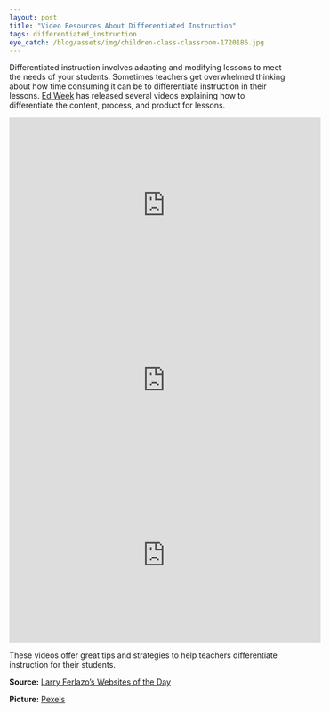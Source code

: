 ```yaml
---
layout: post
title: "Video Resources About Differentiated Instruction"
tags: differentiated_instruction
eye_catch: /blog/assets/img/children-class-classroom-1720186.jpg
---
```

Differentiated instruction involves adapting and modifying lessons to meet the needs of your students.  Sometimes teachers get overwhelmed thinking about how time consuming it can be to differentiate instruction in their lessons. [Ed Week](http://blogs.edweek.org/teachers/teaching_now/2019/02/how_to_differentiate_instruction_without_losing_your_mind.html) has released several videos explaining how to differentiate the content, process, and product for lessons.

<!--more-->

<center>

<iframe width="560" height="315" src="https://www.youtube.com/embed/h7-D3gi2lL8" frameborder="0" allow="accelerometer; autoplay; encrypted-media; gyroscope; picture-in-picture" allowfullscreen></iframe>

<iframe width="560" height="315" src="https://www.youtube.com/embed/9hekJsCOHLU" frameborder="0" allow="accelerometer; autoplay; encrypted-media; gyroscope; picture-in-picture" allowfullscreen></iframe>

<iframe width="560" height="315" src="https://www.youtube.com/embed/rumHfC1XQtc" frameborder="0" allow="accelerometer; autoplay; encrypted-media; gyroscope; picture-in-picture" allowfullscreen></iframe>

</center>

These videos offer great tips and strategies to help teachers differentiate instruction for their students.

**Source:** [Larry Ferlazo’s Websites of the Day](http://larryferlazzo.edublogs.org/2019/07/02/a-look-back-our-three-video-series-on-differentiation-including-two-new-ones/)

**Picture:** [Pexels](https://www.pexels.com/photo/two-girls-doing-school-works-1720186/)
